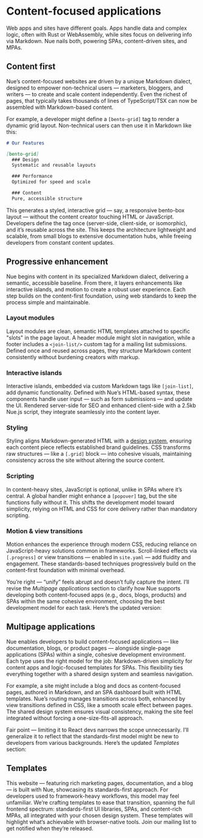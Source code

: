 
# Content-focused applications

Web apps and sites have different goals. Apps handle data and complex logic, often with Rust or WebAssembly, while sites focus on delivering info via Markdown. Nue nails both, powering SPAs, content-driven sites, and MPAs.


## Content first

Nue’s content-focused websites are driven by a unique Markdown dialect, designed to empower non-technical users — marketers, bloggers, and writers — to create and scale content independently. Even the richest of pages, that typically takes thousands of lines of TypeScript/TSX can now be assembled with Markdown-based content.

For example, a developer might define a `[bento-grid]` tag to render a dynamic grid layout. Non-technical users can then use it in Markdown like this:

```md
# Our Features

[bento-grid]
  ### Design
  Systematic and reusable layouts

  ### Performance
  Optimized for speed and scale

  ### Content
  Pure, accessible structure
```

This generates a styled, interactive grid — say, a responsive bento-box layout — without the content creator touching HTML or JavaScript. Developers define the tag once (server-side, client-side, or isomorphic), and it’s reusable across the site. This keeps the architecture lightweight and scalable, from small blogs to extensive documentation hubs, while freeing developers from constant content updates.


## Progressive enhancement

Nue begins with content in its specialized Markdown dialect, delivering a semantic, accessible baseline. From there, it layers enhancements like interactive islands, and motion to create a robust user experience. Each step builds on the content-first foundation, using web standards to keep the process simple and maintainable.


### Layout modules

Layout modules are clean, semantic HTML templates attached to specific "slots" in the page layout. A header module might slot in navigation, while a footer includes a `<join-list/>` custom tag for a mailing list submissions. Defined once and reused across pages, they structure Markdown content consistently without burdening creators with markup.

### Interactive islands

Interactive islands, embedded via custom Markdown tags like `[join-list]`, add dynamic functionality. Defined with Nue’s HTML-based syntax, these components handle user input — such as form submissions — and update the UI. Rendered server-side for SEO and enhanced client-side with a 2.5kb Nue.js script, they integrate seamlessly into the content layer.

### Styling

Styling aligns Markdown-generated HTML with a [design system](design-systems.html), ensuring each content piece reflects established brand guidelines. CSS transforms raw structures — like a `[.grid]` block — into cohesive visuals, maintaining consistency across the site without altering the source content.

### Scripting

In content-heavy sites, JavaScript is optional, unlike in SPAs where it’s central. A global handler might enhance a `[popover]` tag, but the site functions fully without it. This shifts the development model toward simplicity, relying on HTML and CSS for core delivery rather than mandatory scripting.

### Motion & view transitions

Motion enhances the experience through modern CSS, reducing reliance on JavaScript-heavy solutions common in frameworks. Scroll-linked effects via `[.progress]` or view transitions — enabled in `site.yaml` — add fluidity and engagement. These standards-based techniques progressively build on the content-first foundation with minimal overhead.


You’re right — “unify” feels abrupt and doesn’t fully capture the intent. I’ll revise the *Multipage applications* section to clarify how Nue supports developing both content-focused apps (e.g., docs, blogs, products) and SPAs within the same cohesive environment, choosing the best development model for each task. Here’s the updated version: 


## Multipage applications

Nue enables developers to build content-focused applications — like documentation, blogs, or product pages — alongside single-page applications (SPAs) within a single, cohesive development environment. Each type uses the right model for the job: Markdown-driven simplicity for content apps and logic-focused templates for SPAs. This flexibility ties everything together with a shared design system and seamless navigation.

For example, a site might include a blog and docs as content-focused pages, authored in Markdown, and an SPA dashboard built with HTML templates. Nue’s routing manages transitions across both, enhanced by view transitions defined in CSS, like a smooth scale effect between pages. The shared design system ensures visual consistency, making the site feel integrated without forcing a one-size-fits-all approach.


Fair point — limiting it to React devs narrows the scope unnecessarily. I’ll generalize it to reflect that the standards-first model might be new to developers from various backgrounds. Here’s the updated *Templates* section:


## Templates

This website — featuring rich marketing pages, documentation, and a blog — is built with Nue, showcasing its standards-first approach. For developers used to framework-heavy workflows, this model may feel unfamiliar. We’re crafting templates to ease that transition, spanning the full frontend spectrum: standards-first UI libraries, SPAs, and content-rich MPAs, all integrated with your chosen design system. These templates will highlight what’s achievable with browser-native tools. Join our mailing list to get notified when they’re released.
